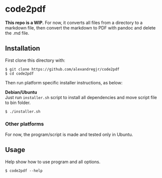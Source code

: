 # code2pdf

**This repo is a WIP.** For now, it converts all files from a directory to a
markdown file, then convert the markdown to PDF with pandoc and delete the .md 
file.

## Installation
First clone this directory with:
```
$ git clone https://github.com/alexandregjr/code2pdf
$ cd code2pdf
```
Then run platform specific installer instructions, as below:

**Debian/Ubuntu**   
Just run `installer.sh` script to install all dependencies and move script file
to bin folder.

```
$ ./installer.sh
```

### Other platforms
For now, the program/script is made and tested only in Ubuntu. 

## Usage
Help show how to use program and all options.
```
$ code2pdf --help
```
